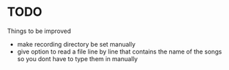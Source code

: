 # TODO
Things to be improved
* make recording directory be set manually
* give option to read a file line by line that contains the name of the songs so you dont have to type them in manually


